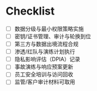 # Checklist

- [ ] 数据分级与最小权限策略实施
- [ ] 密钥/证书管理、审计与轮换到位
- [ ] 第三方与数据出境流程合规
- [ ] 渗透/红队与演练计划执行
- [ ] 隐私影响评估（DPIA）记录
- [ ] 事故演练与响应预案更新
- [ ] 员工安全培训与访问回收
- [ ] 监管/客户审计材料可取用
